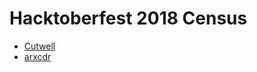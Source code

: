 # Hacktoberfest 2018 Census
 - [Cutwell](https://github.com/Cutwell)
 - [arxcdr](https://github.com/arxcdr)
